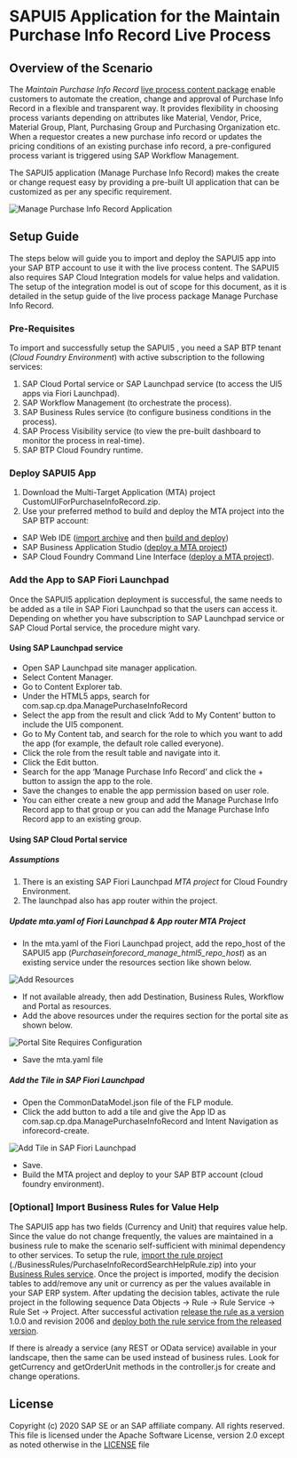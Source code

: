 # SAPUI5 Application for the Maintain Purchase Info Record Live Process

## Overview of the Scenario
The *Maintain Purchase Info Record* [live process content package](https://api.sap.com/themes/WorkflowManagement) enable customers to automate the creation, change and approval of Purchase Info Record in a flexible and transparent way. It provides flexibility in choosing process variants depending on attributes like Material, Vendor, Price, Material Group, Plant, Purchasing Group and Purchasing Organization etc. When a requestor creates a new purchase info record or updates the pricing conditions of an existing purchase info record, a pre-configured process variant is triggered using SAP Workflow Management.

The SAPUI5 application (Manage Purchase Info Record) makes the create or change request easy by providing a pre-built UI application that can be customized as per any specific requirement.

![Manage Purchase Info Record Application](https://github.com/SAP/cloud-workflow-samples/blob/master/cf-maintainpurchaseinforecord-lp/images/managePurchaseInfoRecordApp.png?raw=true)

## Setup Guide

The steps below will guide you to import and deploy the SAPUI5 app into your SAP BTP account to use it with the live process content. The SAPUI5 also requires SAP Cloud Integration models for value helps and validation. The setup of the integration model is out of scope for this document, as it is detailed in the setup guide of the live process package Manage Purchase Info Record.

### Pre-Requisites
To import and successfully setup the SAPUI5 , you need a SAP BTP tenant (*Cloud Foundry Environment*) with active subscription to the following services:
1. SAP Cloud Portal service or SAP Launchpad service (to access the UI5 apps via Fiori Launchpad).
2. SAP Workflow Management (to orchestrate the process).
3. SAP Business Rules service (to configure business conditions in the process).
4. SAP Process Visibility service (to view the pre-built dashboard to monitor the process in real-time).
5. SAP BTP Cloud Foundry runtime.

### Deploy SAPUI5 App
1. Download the Multi-Target Application (MTA) project CustomUIForPurchaseInfoRecord.zip.
2. Use your preferred method to build and deploy the MTA project into the SAP BTP account:

- SAP Web IDE ([import archive](https://help.sap.com/viewer/825270ffffe74d9f988a0f0066ad59f0/CF/en-US/344e8c91e33b4ae8b4032709c45776a3.html) and then [build and deploy](https://help.sap.com/viewer/825270ffffe74d9f988a0f0066ad59f0/CF/en-US/1b0a7a0938944c7fac978d4b8e23a63f.html))
- SAP Business Application Studio ([deploy a MTA project](https://help.sap.com/viewer/9d1db9835307451daa8c930fbd9ab264/Cloud/en-US/97ef204c568c4496917139cee61224a6.html))
- SAP Cloud Foundry Command Line Interface ([deploy a MTA project](https://help.sap.com/viewer/65de2977205c403bbc107264b8eccf4b/Cloud/en-US/65ddb1b51a0642148c6b468a759a8a2e.html#loio65ddb1b51a0642148c6b468a759a8a2e__section_irt_3dc_zs)).

### Add the App to SAP Fiori Launchpad
Once the SAPUI5 application deployment is successful, the same needs to be added as a tile in SAP Fiori Launchpad so that the users can access it. Depending on whether you have subscription to SAP Launchpad service or SAP Cloud Portal service, the procedure might vary.

#### Using SAP Launchpad service
* Open SAP Launchpad site manager application.
* Select Content Manager.
* Go to Content Explorer tab.
* Under the HTML5 apps, search for com.sap.cp.dpa.ManagePurchaseInfoRecord
* Select the app from the result and click ‘Add to My Content’ button to include the UI5 component.
* Go to My Content tab, and search for the role to which you want to add the app (for example, the default role called everyone).
* Click the role from the result table and navigate into it.
* Click the Edit button.
* Search for the app ‘Manage Purchase Info Record’ and click the + button to assign the app to the role.
* Save the changes to enable the app permission based on user role.
* You can either create a new group and add the Manage Purchase Info Record app to that group or you can add the Manage Purchase Info Record app to an existing group.

#### Using SAP Cloud Portal service

##### Assumptions
1. There is an existing SAP Fiori Launchpad *MTA project* for Cloud Foundry Environment.
2. The launchpad also has app router within the project.

##### Update mta.yaml of Fiori Launchpad & App router MTA Project
 - In the mta.yaml of the Fiori Launchpad project, add the repo_host of the SAPUI5 app (*Purchaseinforecord_manage_html5_repo_host*) as an existing service under the resources section like shown below.

![Add Resources](https://github.com/SAP/cloud-workflow-samples/blob/master/cf-maintainpurchaseinforecord-lp/images/addResource.png?raw=true)
 - If not available already, then add Destination, Business Rules, Workflow and Portal as resources.
 - Add the above resources under the requires section for the portal site as shown below.

![Portal Site Requires Configuration](https://github.com/SAP/cloud-workflow-samples/blob/master/cf-maintainpurchaseinforecord-lp/images/portalSiteRequires.png?raw=true)

- Save the mta.yaml file

##### Add the Tile in SAP Fiori Launchpad
- Open the CommonDataModel.json file of the FLP module.
- Click the add button to add a tile and give the App ID as com.sap.cp.dpa.ManagePurchaseInfoRecord and Intent Navigation as inforecord-create.

![Add Tile in SAP Fiori Launchpad](https://github.com/SAP/cloud-workflow-samples/blob/master/cf-maintainpurchaseinforecord-lp/images/addTile.png?raw=true)

- Save.
- Build the MTA project and deploy to your SAP BTP account (cloud foundry environment).

### [Optional] Import Business Rules for Value Help
The SAPUI5 app has two fields (Currency and Unit) that requires value help. Since the value do not change frequently, the values are maintained in a business rule to make the scenario self-sufficient with minimal dependency to other services. To setup the rule, [import the rule project](https://help.sap.com/viewer/0e4dd38c4e204f47b1ffd09e5684537b/Cloud/en-US/aab7501ef811440c8b419cff02dea43a.html) (./BusinessRules/PurchaseInfoRecordSearchHelpRule.zip) into your [Business Rules service](https://help.sap.com/viewer/0e4dd38c4e204f47b1ffd09e5684537b/Cloud/en-US/c045b537db3c4743a5e7d21d7984b7ff.html). Once the project is imported, modify the decision tables to add/remove any unit or currency as per the values available in your SAP ERP system.
After updating the decision tables, activate the rule project in the following sequence Data Objects -> Rule -> Rule Service -> Rule Set -> Project. After successful activation [release the rule as a version](https://help.sap.com/viewer/0e4dd38c4e204f47b1ffd09e5684537b/Cloud/en-US/67e1ee13cfcb4835bc16ae6aece21355.html) 1.0.0 and revision 2006 and [deploy both the rule service from the released version](https://help.sap.com/viewer/0e4dd38c4e204f47b1ffd09e5684537b/Cloud/en-US/0d449b981aad4e19b978d59acaf3f3af.html).

If there is already a service (any REST or OData service) available in your landscape, then the same can be used instead of business rules. Look for getCurrency and getOrderUnit methods in the controller.js for create and change operations.

## License

Copyright (c) 2020 SAP SE or an SAP affiliate company. All rights reserved. This file is licensed under the Apache Software License, version 2.0 except as noted otherwise in the [LICENSE](https://github.com/SAP-samples/fsm-extension-sample/blob/master/LICENSE) file

